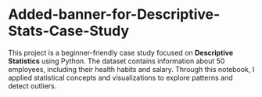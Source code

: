 # Added-banner-for-Descriptive-Stats-Case-Study
This project is a beginner-friendly case study focused on **Descriptive Statistics** using Python. The dataset contains information about 50 employees, including their health habits and salary. Through this notebook, I applied statistical concepts and visualizations to explore patterns and detect outliers.
